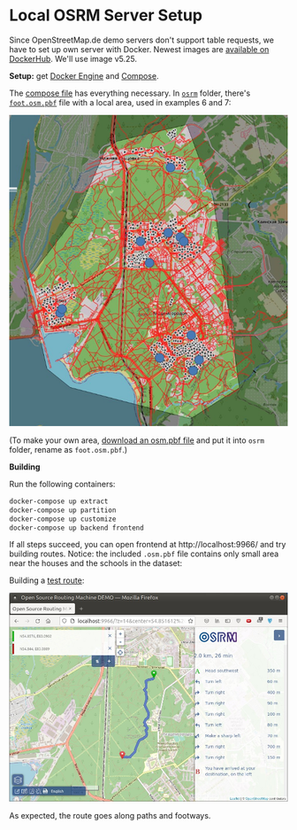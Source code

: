 # Local OSRM Server Setup

Since OpenStreetMap.de demo servers don't support table requests, we have to set up own server with Docker. Newest images are [available on DockerHub](https://hub.docker.com/r/osrm/osrm-backend/tags?page=1&ordering=last_updated). We'll use image v5.25.

**Setup:** get [Docker Engine](https://docs.docker.com/engine/install/) and [Compose](https://docs.docker.com/compose/install/).

The [compose file](./docker-compose.yml) has everything necessary. In [`osrm`](./osrm) folder, there's [`foot.osm.pbf`](./osrm/foot.osm.pbf) file with a local area, used in examples 6 and 7:

![Houses and schools and the area](./area.jpg)

(To make your own area, [download an osm.pbf file](https://wiki.openstreetmap.org/wiki/Planet.osm#Country_and_area_extracts) and put it into `osrm` folder, rename as `foot.osm.pbf`.)

**Building**

Run the following containers:

    docker-compose up extract
    docker-compose up partition
    docker-compose up customize
    docker-compose up backend frontend

If all steps succeed, you can open frontend at http://localhost:9966/ and try building routes. Notice: the included `.osm.pbf` file contains only small area near the houses and the schools in the dataset:


Building a [test route](http://localhost:9966/?z=14&center=54.851636%2C83.088655&loc=54.857640%2C83.090200&loc=54.844026%2C83.080888&hl=en&alt=0):

![Test route in the area, and foot](./route.jpg)

As expected, the route goes along paths and footways.
